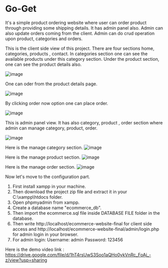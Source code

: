 # Go-Get
It's a simple product ordering website where user can order product through providing some shipping details. It has admin panel also. Admin can also update orders coming from the client. Admin can do crud operation upon product, categories and orders.

This is the client side view of this project. There are four sections home, categories, products , contact. In categories section one can see the available products under this category section. Under the product section, one can see the product details also.

![image](https://user-images.githubusercontent.com/50485789/145806307-974a1972-49b2-4ec6-a5fc-d8373dfe9cee.png)

One can oder from the product details page.

![image](https://user-images.githubusercontent.com/50485789/145806385-607061a2-7fdc-4b32-b1b9-416615ee81ae.png)

By clicking order now option one can place order.

![image](https://user-images.githubusercontent.com/50485789/145807129-ff15d5ac-40db-477d-ba81-93f21a9b72ec.png)


This is admin panel view. It has also category, product , order section where admin can manage category, product, order.

![image](https://user-images.githubusercontent.com/50485789/145806438-70a329d7-58e6-4cbb-b67e-ed1481607795.png)

Here is the manage category section.
![image](https://user-images.githubusercontent.com/50485789/145806556-663c3ba5-e82b-4a0c-a9b6-cf0d4606b4da.png)

Here is the manage product section.
![image](https://user-images.githubusercontent.com/50485789/145806598-22dcd2f6-9287-45b3-b2f4-b5d4c9ed6689.png)

Here is the manage order section.
![image](https://user-images.githubusercontent.com/50485789/145806650-0d4ba316-6b34-49f3-beac-6ccc448acaa8.png)

Now let's move to the configuration part.
1. First install xampp in your machine.
2. Then download the project zip file and extract it in your C:\xampp\htdocs folder.
3. Open phpmyadmin from  xampp.
4. Create a database name "ecommerce_db".
5. Then import the ecommerce.sql file inside DATABASE FILE folder in the database.
6. Then write http://localhost/ecommerce-website-final for client side access and  http://localhost/ecommerce-website-final/admin/login.php for admin login in your browser.
7. For admin login: 
Username: admin
Password: 123456

Here is the demo video link :
https://drive.google.com/file/d/1hT4rsUwS3Soo1aQHo0ykVnRc_FoAj_-z/view?usp=sharing
